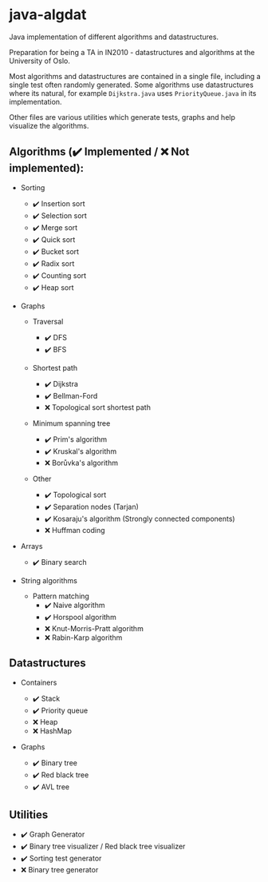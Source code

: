 # java-algdat
Java implementation of different algorithms and datastructures.

Preparation for being a TA in IN2010 - datastructures and algorithms at the University of Oslo.

Most algorithms and datastructures are contained in a single file, including a single test often
randomly generated. Some algorithms use datastructures where its natural, for example
`Dijkstra.java` uses `PriorityQueue.java` in its implementation.

Other files are various utilities which generate tests, graphs and help visualize the
algorithms.

## Algorithms (✔️ Implemented / ❌ Not implemented):
* Sorting
  * ✔️ Insertion sort
  * ✔️  Selection sort
  * ✔️  Merge sort
  * ✔️  Quick sort
  * ✔️  Bucket sort
  * ✔️ Radix sort
  * ✔️  Counting sort
  * ✔️ Heap sort

* Graphs
  * Traversal
    * ✔️ DFS
    * ✔️ BFS

  * Shortest path
    * ✔️ Dijkstra
    * ✔️ Bellman-Ford
    * ❌ Topological sort shortest path

  * Minimum spanning tree
    * ✔️ Prim's algorithm
    * ✔️ Kruskal's algorithm
    * ❌ Borůvka's algorithm

  * Other
    * ✔️  Topological sort
    * ✔️  Separation nodes (Tarjan)
    * ✔️  Kosaraju's algorithm (Strongly connected components)
    * ❌ Huffman coding

* Arrays
  * ✔️ Binary search

* String algorithms
    * Pattern matching
        * ✔️ Naive algorithm
        * ✔️ Horspool algorithm
        * ❌ Knut-Morris-Pratt algorithm
        * ❌ Rabin-Karp algorithm

## Datastructures
* Containers
  * ✔️ Stack
  * ✔️ Priority queue
  * ❌ Heap
  * ❌ HashMap

* Graphs
  * ✔️ Binary tree
  * ✔️ Red black tree
  * ✔️ AVL tree

## Utilities
* ✔️ Graph Generator
* ✔️ Binary tree visualizer / Red black tree visualizer
* ✔️  Sorting test generator
* ❌ Binary tree generator

